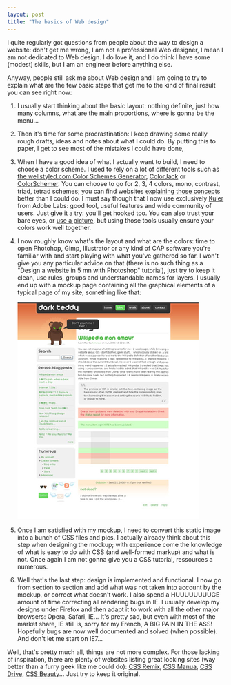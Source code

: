 ```yaml
---
layout: post
title: "The basics of Web design"
---
```


I quite regularly got questions from people about the way to design a website: don't get me wrong, I am not a professional Web designer, I mean I am not dedicated to Web design. I do love it, and I do think I have some (modest) skills, but I am an engineer before anything else.

Anyway, people still ask me about Web design and I am going to try to explain what are the few basic steps that get me to the kind of final result you can see right now:

1. I usually start thinking about the basic layout: nothing definite, just how many columns, what are the main proportions, where is gonna be the menu...
1. Then it's time for some procrastination: I keep drawing some really rough drafts, ideas and notes about what I could do. By putting this to paper, I get to see most of the mistakes I could have done,
1. When I have a good idea of what I actually want to build, I need to choose a color scheme. I used to rely on a lot of different tools such as [the wellstyled.com Color Schemes Generator](http://www.wellstyled.com/tools/colorscheme2/index-en.html), [ColorJack](http://www.colorjack.com/) or [ColorSchemer](http://www.colorschemer.com/online.html). You can choose to go for 2, 3, 4 colors, mono, contrast, triad, tetrad schemes; you can find websites [explaining those concepts](http://en.wikipedia.org/wiki/Color_scheme) better than I could do. I must say though that I now use exclusively [Kuler](http://kuler.adobe.com) from Adobe Labs: good tool, useful features and wide community of users. Just give it a try: you'll get hooked too. You can also trust your bare eyes, or [use a picture](http://www.colr.org), but using those tools usually ensure your colors work well together.
1. I now roughly know what's the layout and what are the colors: time to open Photohop, Gimp, Illustrator or any kind of CAP software you're familiar with and start playing with what you've gathered so far. I won't give you any particular advice on that (there is no such thing as a "Design a website in 5 mn with Photoshop" tutorial), just try to keep it clean, use rules, groups and understandable names for layers. I usually end up with a mockup page containing all the graphical elements of a typical page of my site, something like that:

    ![Design mockup](/files/teddy_mockup.jpg)

1. Once I am satisfied with my mockup, I need to convert this static image into a bunch of CSS files and pics. I actually already think about this step when designing the mockup; with experience come the knowledge of what is easy to do with CSS (and well-formed markup) and what is not. Once again I am not gonna give you a CSS tutorial, ressources a numerous.
1. Well that's the last step: design is implemented and functional. I now go from section to section and add what was not taken into account by the mockup, or correct what doesn't work. I also spend a HUUUUUUUUGE amount of time correcting all rendering bugs in IE. I usually develop my designs under Firefox and then adapt it to work with all the other major browsers: Opera, Safari, IE... It's pretty sad, but even with most of the market share, IE still is, sorry for my French, A BIG PAIN IN THE ASS! Hopefully bugs are now well documented and solved (when possible). And don't let me start on IE7...

Well, that's pretty much all, things are not more complex. For those lacking of inspiration, there are plenty of websites listing great looking sites (way better than a furry geek like me could do): [CSS Remix](http://www.cssremix.com/), [CSS Manua](http://cssmania.com/), [CSS Drive](http://www.cssdrive.com/), [CSS Beauty](http://www.cssbeauty.com/)... Just try to keep it original.